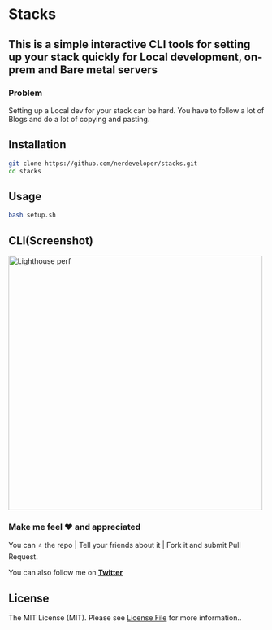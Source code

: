 # Stacks

## This is a simple interactive  CLI tools for setting up your stack quickly for Local development, on-prem and Bare metal servers

### Problem

Setting up a Local dev for your stack can be hard. You have to follow a lot of Blogs and do a lot of copying and pasting.  

## Installation

```bash
git clone https://github.com/nerdeveloper/stacks.git
cd stacks
```

## Usage

```bash
bash setup.sh
```

## CLI(Screenshot)

  <img src="https://github.com/nerdeveloper/stacks/blob/master/screens/shot.png" alt="Lighthouse perf" title="Light house PWA test" width="500" >



### Make me feel :heart: and appreciated

You can :star: the repo | Tell your friends about it | Fork it and submit Pull Request.

You can also follow me on **[Twitter](https://twitter.com/_nerdeveloper)**

## License

The MIT License (MIT). Please see [License File](LICENSE) for more information..
